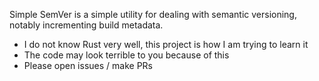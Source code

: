 Simple SemVer is a simple utility for dealing with semantic versioning, notably
incrementing build metadata.

* I do not know Rust very well, this project is how I am trying to learn it
* The code may look terrible to you because of this
* Please open issues / make PRs
